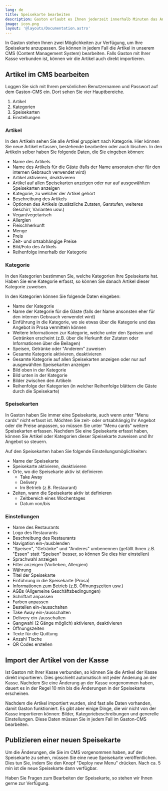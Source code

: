 ```yaml
---
lang: de
title: Speisekarte bearbeiten
description: Gaston erlaubt es Ihnen jederzeit innerhalb Minuten das Angebot auf Ihrer Speisekarte selber anzupassen. So können Sie Speisen und Getränke erfassen, anpassen oder auch entfernen. Wie dies im Detail geht, erfahren Sie hier.
image: icon.png
layout: '@layouts/Documentation.astro'
---
```


In Gaston stehen Ihnen zwei Möglichkeiten zur Verfügung, um Ihre Speisekarte anzupassen. Sie können in jedem Fall die Artikel in unserem CMS (Content Management System) bearbeiten. Falls Gaston mit Ihrer Kasse verbunden ist, können wir die Artikel auch direkt importieren.

## Artikel im CMS bearbeiten

Loggen Sie sich mit Ihrem persönlichen Benutzernamen und Passwort auf dem Gaston-CMS ein. Dort sehen Sie vier Hauptbereiche.

1. Artikel
2. Kategorien
3. Speisekarten
4. Einstellungen

### Artikel

In den Artikeln sehen Sie alle Artikel gruppiert nach Kategorie. Hier können Sie neue Artikel erfassen, bestehende bearbeiten oder auch löschen. In den Artikeln selber haben Sie folgende Daten, die Sie eingeben können:

- Name des Artikels
- Name des Artikels für die Gäste (falls der Name ansonsten eher für den internen Gebrauch verwendet wird)
- Artikel aktivieren, deaktivieren
- Artikel auf allen Speisekarten anzeigen oder nur auf ausgewählten Speisekarten anzeigen
- Kategorie, zu welcher der Artikel gehört
- Beschreibung des Artikels
- Optionen des Artikels (zusätzliche Zutaten, Garstufen, weiteres Geschirr, Varianten usw.)
- Vegan/vegetarisch
- Allergien
- Fleischherkunft
- Menge
- Preis
- Zeit- und ortsabhängige Preise
- Bild/Foto des Artikels
- Reihenfolge innerhalb der Kategorie

### Kategorie

In den Kategorien bestimmen Sie, welche Kategorien Ihre Speisekarte hat. Haben Sie eine Kategorie erfasst, so können Sie danach Artikel dieser Kategorie zuweisen.

In den Kategorien können Sie folgende Daten eingeben:

- Name der Kategorie
- Name der Kategorie für die Gäste (falls der Name ansonsten eher für den internen Gebrauch verwendet wird)
- Einführung in die Kategorie, wo sie etwas über die Kategorie und das Angebot in Prosa vermitteln können
- Weitere Informationen zur Kategorie, welche unter den Speisen und Getränken erscheint (z.B. über die Herkunft der Zutaten oder Informationen über die Beilagen)
- Speisen, Getränke oder "Anderem" zuweisen
- Gesamte Kategorie aktivieren, deaktivieren
- Gesamte Kategorie auf allen Speisekarten anzeigen oder nur auf ausgewählten Speisekarten anzeigen
- Bild oben in der Kategorie
- Bild unten in der Kategorie
- Bilder zwischen den Artikeln
- Reihenfolge der Kategorien (in welcher Reihenfolge blättern die Gäste durch die Speisekarte)

### Speisekarten

In Gaston haben Sie immer eine Speisekarte, auch wenn unter "Menu cards" nicht erfasst ist. Möchten Sie zeit- oder ortsabhängig Ihr Angebot oder die Preise anpassen, so müssen Sie unter "Menu cards" weitere Speisekarten erfassen. Nachdem Sie eine Speisekarte erfasst haben, können Sie Artikel oder Kategorien dieser Speisekarte zuweisen und Ihr Angebot so steuern.

Auf den Speisekarten haben Sie folgende Einstellungsmöglichkeiten:

- Name der Speisekarte
- Speisekarte aktivieren, deaktivieren
- Orte, wo die Speisekarte aktiv ist definieren
  - Take Away
  - Delivery
  - Im Betrieb (z.B. Restaurant)
- Zeiten, wann die Speisekarte aktiv ist definieren
  - Zeitbereich eines Wochentages
  - Datum von/bis

### Einstellungen

- Name des Restaurants
- Logo des Restaurants
- Beschreibung des Restaurants
- Navigation ein-/ausblenden
- "Speisen", "Getränke" und "Anderes" umbenennen (gefällt Ihnen z.B. "Essen" statt "Speisen" besser, so können Sie dies hier einstellen)
- Sprachwahl anzeigen
- Filter anzeigen (Vorlieben, Allergien)
- Währung
- Titel der Speisekarte
- Einführung in die Speisekarte (Prosa)
- Informationen zum Betrieb (z.B. Öffnungszeiten usw.)
- AGBs (Allgemeine Geschäftsbedingungen)
- Schriftart anpassen
- Farben anpassen
- Bestellen ein-/ausschalten
- Take Away ein-/ausschalten
- Delivery ein-/ausschalten
- Gangwahl (2 Gänge möglich) aktivieren, deaktivieren
- Öffnungszeiten
- Texte für die Quittung
- Anzahl Tische
- QR Codes erstellen

## Import der Artikel von der Kasse

Ist Gaston mit Ihrer Kasse verbunden, so können Sie die Artikel der Kasse direkt importieren. Dies geschieht automatisch mit jeder Änderung an der Kasse. Nachdem Sie eine Änderung an der Kasse vorgenommen haben, dauert es in der Regel 10 min bis die Änderungen in der Speisekarte erscheinen.

Nachdem die Artikel importiert wurden, sind fast alle Daten vorhanden, damit Gaston funktioniert. Es gibt aber einige Dinge, die wir nicht von der Kasse importieren können: Bilder, Kategoriebeschreibungen und generelle Einstellungen. Diese Daten müssen Sie in jedem Fall im Gaston-CMS bearbeiten.

## Publizieren einer neuen Speisekarte

Um die Änderungen, die Sie im CMS vorgenommen haben, auf der Speisekarte zu sehen, müssen Sie eine neue Speisekarte veröffentlichen. Dies tun Sie, indem Sie den Knopf "Deploy new Menu" drücken. Nach ca. 5 min ist die neue Speisekarte dann verfügbar.

Haben Sie Fragen zum Bearbeiten der Speisekarte, so stehen wir Ihnen gerne zur Verfügung.
